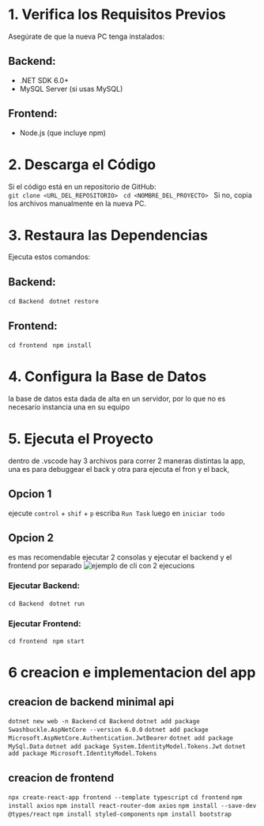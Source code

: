 #  1. Verifica los Requisitos Previos   
Asegúrate de que la nueva PC tenga instalados:  
## Backend:  
  - .NET SDK 6.0+  
  - MySQL Server (si usas MySQL)  
## Frontend:  
  - Node.js (que incluye npm)  

#  2. Descarga el Código   
Si el código está en un repositorio de GitHub:  
` git clone <URL_DEL_REPOSITORIO>  `
` cd <NOMBRE_DEL_PROYECTO>  `
Si no, copia los archivos manualmente en la nueva PC.  

#  3. Restaura las Dependencias 
Ejecuta estos comandos:  

## Backend:  
` cd Backend  `
` dotnet restore  `

## Frontend:  
` cd frontend  `
` npm install  `

#  4. Configura la Base de Datos   
la base de datos esta dada de alta en un servidor, 
por lo que no es necesario instancia una en su equipo

#  5. Ejecuta el Proyecto   
dentro de .vscode hay 3 archivos para correr 2 maneras distintas la app, 
una es para debuggear el back y otra para ejecuta el fron y el back,

## Opcion 1
ejecute `control` + `shif` + `p`
escriba `Run Task`
luego en `iniciar todo`

## Opcion 2
es mas recomendable
ejecutar 2 consolas y ejecutar el backend y el frontend por separado
![ejemplo de cli con 2 ejecucions](/assets/Captura%20de%20pantalla%202025-02-26%20a%20la(s)%207.06.26 p.m..png)

### Ejecutar Backend:  
` cd Backend  `
` dotnet run  `

### Ejecutar Frontend:  
` cd frontend  `
` npm start  `

# 6 creacion e implementacion del app
## creacion de backend minimal api
`dotnet new web -n Backend`
`cd Backend`
`dotnet add package Swashbuckle.AspNetCore --version 6.0.0`
`dotnet add package Microsoft.AspNetCore.Authentication.JwtBearer`
`dotnet add package MySql.Data`
`dotnet add package System.IdentityModel.Tokens.Jwt`
`dotnet add package Microsoft.IdentityModel.Tokens`

## creacion de frontend 
`npx create-react-app frontend --template typescript`
`cd frontend`
`npm install axios`
`npm install react-router-dom axios`
`npm install --save-dev @types/react`
`npm install styled-components`
`npm install bootstrap`
